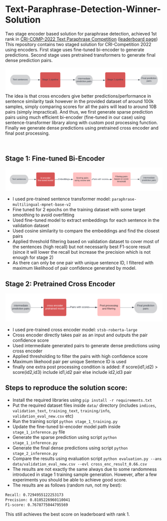 # Text-Paraphrase-Detection-Winner-Solution
Two stage encoder based solution for paraphrase detection, achieved 1st rank in [CRI-COMP-2022 Text Paraphrase Competition](https://sites.google.com/g.syr.edu/cri-comp-2022/text-paraphrase-detection-challenge?authuser=0) ([leaderboard page](https://eval.ai/web/challenges/challenge-page/1636/overview))
</br>
This repository contains two staged solution for CRI-Competition 2022 using encoders. First stage uses fine-tuned bi-encoder to generate predictions. Second stage uses pretrained transformers to generate final dense prediction pairs.

![main solution](documents/main_sol.png)
The idea is that cross encoders give better predictions/performance in sentence similarity task however in the provided dataset of around 100k samples, simply comparing scores for all the pairs will lead to around 10B pairs (simply impractical). And thus, we first generate sparse prediction pairs using much efficient bi-encoder (fine-tuned in our case) using sentence-transformer library along with custom post processing function. Finally we generate dense predictions using pretrained cross encoder and final post processing. 


</br>

## Stage 1: Fine-tuned Bi-Encoder
![stage 1](documents/stage_1.png)
* I used pre-trained sentence transformer model: `paraphrase-multilingual-mpnet-base-v2`
* Fine tuned for 2 epochs on the training dataset with some target smoothing to avoid overfitting
* Used fine-tuned model to extract embeddings for each sentence in the validation dataset
* Used cosine similarity to compare the embeddings and find the closest pairs
* Applied threshold filtering based on validation dataset to cover most of the sentences (high recall) but not necessarily best F1-score result (since it will lower the recall but increase the precision which is not enough for stage 2)
* As there can only be one pair with unique sentence ID, I filtered with maximum likelihood of pair confidence generated by model. 

## Stage 2: Pretrained Cross Encoder
![stage 2 solution](documents/stage_2.png)
* I used pre-trained cross encoder model: `stsb-roberta-large`
* Cross encoder directly takes pair as an input and outputs the pair confidence score
* Used intermediate generated pairs to generate dense predictions using cross encoder
* Applied thresholding to filter the pairs with high confidence score
* Maximum likehood pair per unique Sentence ID is used
* finally one extra post processing condition is added: if score(id1,id2) > score(id2,id3) include id1,id2 pair else include id2,id3 pair

## Steps to reproduce the solution score:

* Install the required libraries using `pip install -r requirements.txt`
* Put the required dataset files inside `data/` directory (includes `indices`, `validation_text`, `training_text`, `training/info`, `validation_eval_new.csv` etc)
* Run the training script `python stage_1_training.py`
* Update the fine-tuned bi-encoder model path inside `stage_1_inference.py` file
* Generate the sparse prediction using script `python stage_1_inference.py`
* Generate the final dense predictions using script `python stage_2_inference.py`
* Compare the results using evaluation script `python evaluation.py --ans data/validation_eval_new.csv --evl cross_enc_result_0.66.csv`
* The results are not exactly the same always due to some randomness introduced in stage 1 training sample generation. However, after a few experiments you should be able to achieve good score.
* The results are as follows (random run, not my best):
```
Recall: 0.7294955122253173
Precision: 0.8105226960110041
F1-score: 0.7678775044795569
```
This still achieves the best score on leaderboard with rank 1.
